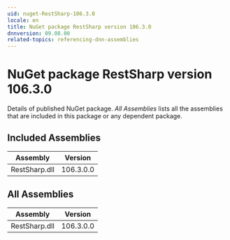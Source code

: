 ```yaml
---
uid: nuget-RestSharp-106.3.0
locale: en
title: NuGet package RestSharp version 106.3.0
dnnversion: 09.08.00
related-topics: referencing-dnn-assemblies
---
```


# NuGet package RestSharp version 106.3.0
Details of published NuGet package.
*All Assemblies* lists all the assemblies that are included in this package or any dependent package.

## Included Assemblies

|Assembly|Version|
|---|---|
|RestSharp.dll|106.3.0.0|

## All Assemblies

|Assembly|Version|
|---|---|
|RestSharp.dll|106.3.0.0|

